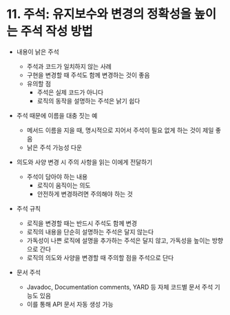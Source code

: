 # 11. 주석: 유지보수와 변경의 정확성을 높이는 주석 작성 방법

- 내용이 낡은 주석
  - 주석과 코드가 일치하지 않는 사례
  - 구현을 변경할 때 주석도 함께 변경하는 것이 좋음
  - 유의할 점
    - 주석은 실제 코드가 아니다
    - 로직의 동작을 설명하는 주석은 낡기 쉽다

- 주석 때문에 이름을 대충 짓는 예
  - 메서드 이름을 지을 때, 명시적으로 지어서 주석이 필요 없게 하는 것이 제일 좋음
  - 낡은 주석 가능성 다운

- 의도와 사양 변경 시 주의 사항을 읽는 이에게 전달하기
  - 주석이 담아야 하는 내용
    - 로직이 움직이는 의도
    - 안전하게 변경하려면 주의해야 하는 것

- 주석 규칙
  - 로직을 변경할 때는 반드시 주석도 함께 변경
  - 로직의 내용을 단순히 설명하는 주석은 달지 않는다
  - 가독성이 나쁜 로직에 설명을 추가하는 주석은 달지 않고, 가독성을 높이는 방향으로 간다
  - 로직의 의도와 사양을 변경할 때 주의할 점을 주석으로 단다

- 문서 주석
  - Javadoc, Documentation comments, YARD 등 자체 코드별 문서 주석 기능도 있음
  - 이를 통해 API 문서 자동 생성 가능
